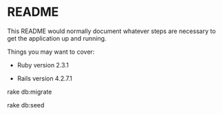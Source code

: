 # README

This README would normally document whatever steps are necessary to get the
application up and running.

Things you may want to cover:

* Ruby version 2.3.1

* Rails version 4.2.7.1

rake db:migrate 

rake db:seed